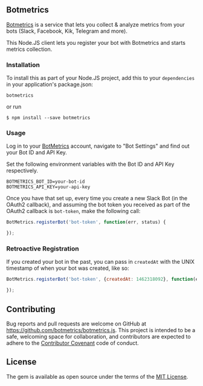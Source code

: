 ## Botmetrics

[Botmetrics](https://www.getbotmetrics.com) is a service that lets you
collect & analyze metrics from your bots (Slack, Facebook, Kik, Telegram
and more).

This Node.JS client lets you register your bot with Botmetrics and
starts metrics collection.

### Installation

To install this as part of your Node.JS project, add this to your
`dependencies` in your application's package.json:

`botmetrics`

or run

`$ npm install --save botmetrics`

### Usage

Log in to your [BotMetrics](https://getbotmetrics.com) account, navigate
to "Bot Settings" and find out your Bot ID and API Key.

Set the following environment variables with the Bot ID and API
Key respectively.

```
BOTMETRICS_BOT_ID=your-bot-id
BOTMETRICS_API_KEY=your-api-key
```

Once you have that set up, every time you create a new Slack Bot (in the
OAuth2 callback), and assuming the bot token you received as part of the
OAuth2 callback is `bot-token`, make the following call:

```javascript
BotMetrics.registerBot('bot-token', function(err, status) {

});
```

### Retroactive Registration

If you created your bot in the past, you can pass in `createdAt` with
the UNIX timestamp of when your bot was created, like so:

```javascript
BotMetrics.registerBot('bot-token', {createdAt: 1462318092}, function(err, status) {

});
```
## Contributing

Bug reports and pull requests are welcome on GitHub at https://github.com/botmetrics/botmetrics.js. This project is intended to be a safe, welcoming space for collaboration, and contributors are expected to adhere to the [Contributor Covenant](http://contributor-covenant.org) code of conduct.

## License

The gem is available as open source under the terms of the [MIT License](http://opensource.org/licenses/MIT).

